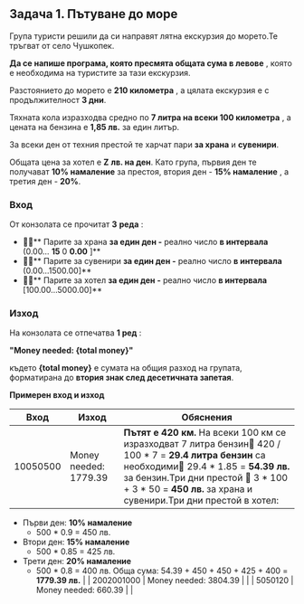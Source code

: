 ﻿#
## Задача 1. Пътуване до море

Група туристи решили да си направят лятна екскурзия до морето.Те тръгват от село Чушкопек.

**Да се напише програма, която пресмята общата сума в левове** , която е необходима на туристите за тази екскурзия.

Разстоянието до морето е **210 километра** , а цялата екскурзия е с продължителност **3 дни**.

Тяхната кола изразходва средно по **7 литра на всеки 100 километра** , а цената на бензина е **1,85 лв.** за един литър.

За всеки ден от техния престой те харчат пари **за храна** и **сувенири**.

Общата цена за хотел е **Z**  **лв. на ден**. Като група, първия ден те получават **10% намаление** за престоя, втория ден - **15% намаление** , а третия ден - **20%**.

### **Вход**

От конзолата се прочитат **3**  **реда** :

- ****** Парите за храна **за един ден -** реално число **в интервала** (0.00… ****15**** 0 ****0.00**** ]**
- ****** Парите за сувенири **за един ден -** реално число **в интервала** (0.00…1500.00]**
- ****** Парите за хотел **за един ден -** реално число **в интервала** [100.00…5000.00]**

### **Изход**

На конзолата се отпечатва **1 ред** :

**&quot;Money needed: {total money}&quot;**

където **{total money}** e сумата на общия разход на групата, форматирана до **втория знак след десетичната запетая**.

**Примерен вход и изход**

| **Вход** | **Изход** | **Обяснения** |
| --- | --- | --- |
| 10050500 | Money needed: 1779.39 | **Пътят е 420 км.** На всеки 100 км се изразходват 7 литра бензин 420 / 100 \* 7 = **29.4 литра бензин** са необходими 29.4 \* 1.85 = **54.39 лв.** за бензин.Три дни престой  3 \* 100 + 3 \* 50 = **450 лв.** за храна и сувенири.Три дни престой в хотел:
- Първи ден: **10% намаление**
  - 500 \* 0.9 = 450 лв.
- Втори ден: **15% намаление**
  - 500 \* 0.85 = 425 лв.
- Трети ден: **20% намаление**
  - 500 \* 0.8 = 400 лв.
 Обща сума: 54.39 + 450 + 450 + 425 + 400 = **1779.39 лв.** |
| 2002001000 | Money needed: 3804.39 |   |
| 5050120 | Money needed: 660.39 |   |